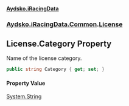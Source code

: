#### [Aydsko.iRacingData](index.md 'index')
### [Aydsko.iRacingData.Common](index.md#Aydsko.iRacingData.Common 'Aydsko.iRacingData.Common').[License](License.md 'Aydsko.iRacingData.Common.License')

## License.Category Property

Name of the license category.

```csharp
public string Category { get; set; }
```

#### Property Value
[System.String](https://docs.microsoft.com/en-us/dotnet/api/System.String 'System.String')